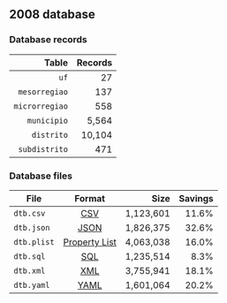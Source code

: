 ## 2008 database

### Database records

|          Table | Records |
| --------------:| -------:|
|           `uf` |      27 |
|  `mesorregiao` |     137 |
| `microrregiao` |     558 |
|    `municipio` |   5,564 |
|     `distrito` |  10,104 |
|  `subdistrito` |     471 |

### Database files

| File        | Format                                                       |      Size | Savings |
| ----------- |:------------------------------------------------------------:| ---------:| -------:|
| `dtb.csv`   | [CSV](https://en.wikipedia.org/wiki/Comma-separated_values)  | 1,123,601 |   11.6% |
| `dtb.json`  | [JSON](https://en.wikipedia.org/wiki/JSON)                   | 1,826,375 |   32.6% |
| `dtb.plist` | [Property List](https://en.wikipedia.org/wiki/Property_list) | 4,063,038 |   16.0% |
| `dtb.sql`   | [SQL](https://en.wikipedia.org/wiki/SQL)                     | 1,235,514 |    8.3% |
| `dtb.xml`   | [XML](https://en.wikipedia.org/wiki/XML)                     | 3,755,941 |   18.1% |
| `dtb.yaml`  | [YAML](https://en.wikipedia.org/wiki/YAML)                   | 1,601,064 |   20.2% |
